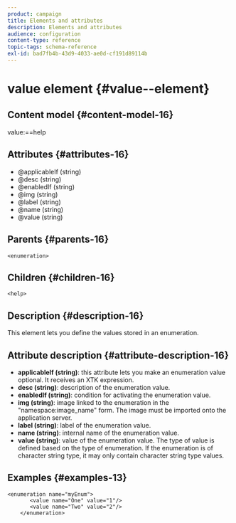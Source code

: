 ```yaml
---
product: campaign
title: Elements and attributes
description: Elements and attributes
audience: configuration
content-type: reference
topic-tags: schema-reference
exl-id: bad7fb4b-43d9-4033-ae0d-cf191d89114b
---
```

# value element {#value--element}

## Content model {#content-model-16}

value:==help

## Attributes {#attributes-16}

* @applicableIf (string)
* @desc (string)
* @enabledIf (string)
* @img (string)
* @label (string)
* @name (string)
* @value (string)

## Parents {#parents-16}

`<enumeration>`

## Children {#children-16}

`<help>`

## Description {#description-16}

This element lets you define the values stored in an enumeration.

## Attribute description {#attribute-description-16}

* **applicableIf (string)**: this attribute lets you make an enumeration value optional. It receives an XTK expression.
* **desc (string)**: description of the enumeration value.
* **enabledIf (string)**: condition for activating the enumeration value.
* **img (string)**: image linked to the enumeration in the "namespace:image_name" form. The image must be imported onto the application server. 
* **label (string)**: label of the enumeration value. 
* **name (string)**: internal name of the enumeration value. 
* **value (string)**: value of the enumeration value. The type of value is defined based on the type of enumeration. If the enumeration is of character string type, it may only contain character string type values.

## Examples {#examples-13}

```
<enumeration name="myEnum">
       <value name="One" value="1"/>
       <value name="Two" value="2"/>
    </enumeration>
```
